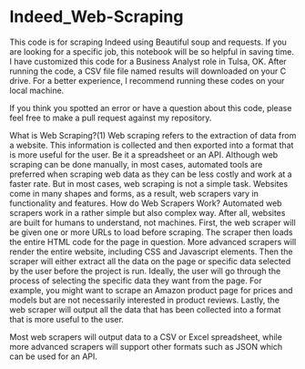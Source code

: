 # Indeed_Web-Scraping

                                    
This code is for scraping Indeed using Beautiful soup and requests. If you are looking for a specific job, this notebook will be so helpful in saving time.
I have customized this code for a Business Analyst role in Tulsa, OK. After running the code, a CSV file file named results will downloaded on your C drive. 
For a better experience, I recommend running these codes on your local machine.

If you think you spotted an error or have a question about this code, please feel free to make a pull request against my repository.


What is Web Scraping?(1)
Web scraping refers to the extraction of data from a website. This information is collected and then exported into a format that is more useful for the user. Be it a spreadsheet or an API.
Although web scraping can be done manually, in most cases, automated tools are preferred when scraping web data as they can be less costly and work at a faster rate.
But in most cases, web scraping is not a simple task. Websites come in many shapes and forms, as a result, web scrapers vary in functionality and features.
How do Web Scrapers Work?
Automated web scrapers work in a rather simple but also complex way. After all, websites are built for humans to understand, not machines.
First, the web scraper will be given one or more URLs to load before scraping. The scraper then loads the entire HTML code for the page in question. More advanced scrapers will render the entire website, including CSS and Javascript elements.
Then the scraper will either extract all the data on the page or specific data selected by the user before the project is run.
Ideally, the user will go through the process of selecting the specific data they want from the page. For example, you might want to scrape an Amazon product page for prices and models but are not necessarily interested in product reviews.
Lastly, the web scraper will output all the data that has been collected into a format that is more useful to the user.

Most web scrapers will output data to a CSV or Excel spreadsheet, while more advanced scrapers will support other formats such as JSON which can be used for an API.
